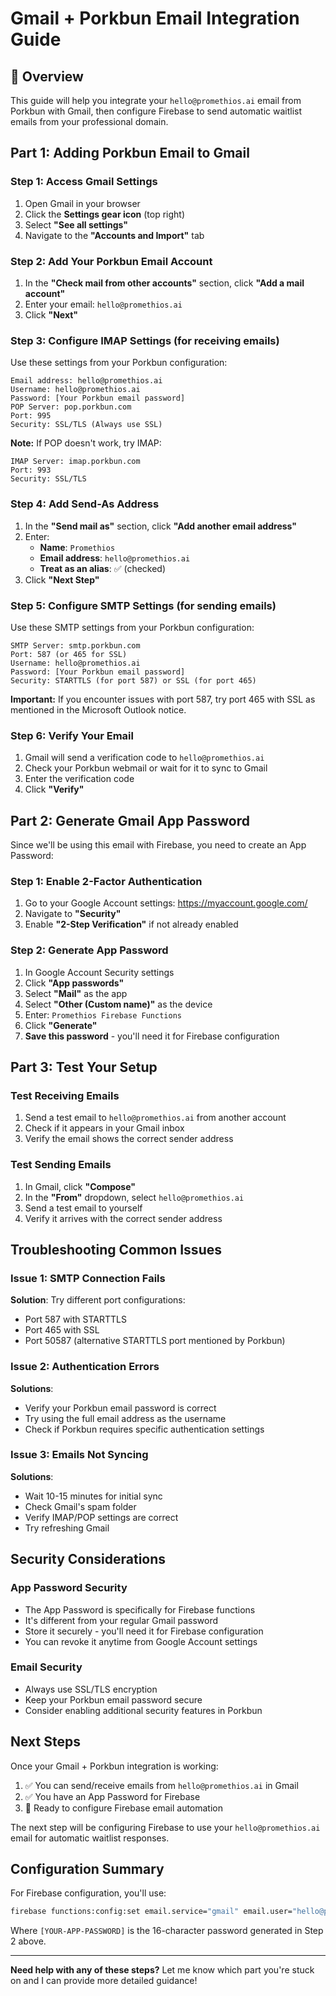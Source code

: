 # Gmail + Porkbun Email Integration Guide

## 🎯 Overview

This guide will help you integrate your `hello@promethios.ai` email from Porkbun with Gmail, then configure Firebase to send automatic waitlist emails from your professional domain.

## Part 1: Adding Porkbun Email to Gmail

### Step 1: Access Gmail Settings

1. Open Gmail in your browser
2. Click the **Settings gear icon** (top right)
3. Select **"See all settings"**
4. Navigate to the **"Accounts and Import"** tab

### Step 2: Add Your Porkbun Email Account

1. In the **"Check mail from other accounts"** section, click **"Add a mail account"**
2. Enter your email: `hello@promethios.ai`
3. Click **"Next"**

### Step 3: Configure IMAP Settings (for receiving emails)

Use these settings from your Porkbun configuration:

```
Email address: hello@promethios.ai
Username: hello@promethios.ai
Password: [Your Porkbun email password]
POP Server: pop.porkbun.com
Port: 995
Security: SSL/TLS (Always use SSL)
```

**Note:** If POP doesn't work, try IMAP:
```
IMAP Server: imap.porkbun.com
Port: 993
Security: SSL/TLS
```

### Step 4: Add Send-As Address

1. In the **"Send mail as"** section, click **"Add another email address"**
2. Enter:
   - **Name**: `Promethios`
   - **Email address**: `hello@promethios.ai`
   - **Treat as an alias**: ✅ (checked)
3. Click **"Next Step"**

### Step 5: Configure SMTP Settings (for sending emails)

Use these SMTP settings from your Porkbun configuration:

```
SMTP Server: smtp.porkbun.com
Port: 587 (or 465 for SSL)
Username: hello@promethios.ai
Password: [Your Porkbun email password]
Security: STARTTLS (for port 587) or SSL (for port 465)
```

**Important:** If you encounter issues with port 587, try port 465 with SSL as mentioned in the Microsoft Outlook notice.

### Step 6: Verify Your Email

1. Gmail will send a verification code to `hello@promethios.ai`
2. Check your Porkbun webmail or wait for it to sync to Gmail
3. Enter the verification code
4. Click **"Verify"**

## Part 2: Generate Gmail App Password

Since we'll be using this email with Firebase, you need to create an App Password:

### Step 1: Enable 2-Factor Authentication

1. Go to your Google Account settings: https://myaccount.google.com/
2. Navigate to **"Security"**
3. Enable **"2-Step Verification"** if not already enabled

### Step 2: Generate App Password

1. In Google Account Security settings
2. Click **"App passwords"**
3. Select **"Mail"** as the app
4. Select **"Other (Custom name)"** as the device
5. Enter: `Promethios Firebase Functions`
6. Click **"Generate"**
7. **Save this password** - you'll need it for Firebase configuration

## Part 3: Test Your Setup

### Test Receiving Emails

1. Send a test email to `hello@promethios.ai` from another account
2. Check if it appears in your Gmail inbox
3. Verify the email shows the correct sender address

### Test Sending Emails

1. In Gmail, click **"Compose"**
2. In the **"From"** dropdown, select `hello@promethios.ai`
3. Send a test email to yourself
4. Verify it arrives with the correct sender address

## Troubleshooting Common Issues

### Issue 1: SMTP Connection Fails

**Solution**: Try different port configurations:
- Port 587 with STARTTLS
- Port 465 with SSL
- Port 50587 (alternative STARTTLS port mentioned by Porkbun)

### Issue 2: Authentication Errors

**Solutions**:
- Verify your Porkbun email password is correct
- Try using the full email address as the username
- Check if Porkbun requires specific authentication settings

### Issue 3: Emails Not Syncing

**Solutions**:
- Wait 10-15 minutes for initial sync
- Check Gmail's spam folder
- Verify IMAP/POP settings are correct
- Try refreshing Gmail

## Security Considerations

### App Password Security

- The App Password is specifically for Firebase functions
- It's different from your regular Gmail password
- Store it securely - you'll need it for Firebase configuration
- You can revoke it anytime from Google Account settings

### Email Security

- Always use SSL/TLS encryption
- Keep your Porkbun email password secure
- Consider enabling additional security features in Porkbun

## Next Steps

Once your Gmail + Porkbun integration is working:

1. ✅ You can send/receive emails from `hello@promethios.ai` in Gmail
2. ✅ You have an App Password for Firebase
3. 🎯 Ready to configure Firebase email automation

The next step will be configuring Firebase to use your `hello@promethios.ai` email for automatic waitlist responses.

## Configuration Summary

For Firebase configuration, you'll use:

```bash
firebase functions:config:set email.service="gmail" email.user="hello@promethios.ai" email.pass="[YOUR-APP-PASSWORD]"
```

Where `[YOUR-APP-PASSWORD]` is the 16-character password generated in Step 2 above.

---

**Need help with any of these steps?** Let me know which part you're stuck on and I can provide more detailed guidance!

